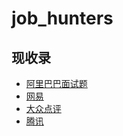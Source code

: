 job_hunters
===========

## 现收录

- [阿里巴巴面试题](Problems/Alibaba.md)
- [网易](Problems/Netease.md)
- [大众点评](Problems/Dianping.md)
- [腾讯](Problems/Tencent.md)